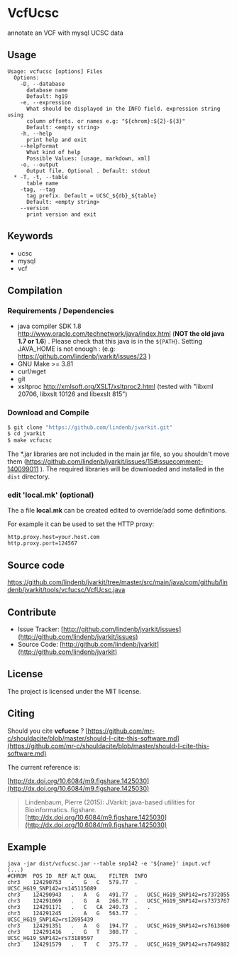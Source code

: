 # VcfUcsc

annotate an VCF with mysql UCSC data


## Usage

```
Usage: vcfucsc [options] Files
  Options:
    -D, --database
      database name
      Default: hg19
    -e, --expression
      What should be displayed in the INFO field. expression string using 
      column offsets. or names e.g: "${chrom}:${2}-${3}"
      Default: <empty string>
    -h, --help
      print help and exit
    --helpFormat
      What kind of help
      Possible Values: [usage, markdown, xml]
    -o, --output
      Output file. Optional . Default: stdout
  * -T, -t, --table
      table name
    -tag, --tag
      tag prefix. Default = UCSC_${db}_${table}
      Default: <empty string>
    --version
      print version and exit

```


## Keywords

 * ucsc
 * mysql
 * vcf


## Compilation

### Requirements / Dependencies

* java compiler SDK 1.8 http://www.oracle.com/technetwork/java/index.html (**NOT the old java 1.7 or 1.6**) . Please check that this java is in the `${PATH}`. Setting JAVA_HOME is not enough : (e.g: https://github.com/lindenb/jvarkit/issues/23 )
* GNU Make >= 3.81
* curl/wget
* git
* xsltproc http://xmlsoft.org/XSLT/xsltproc2.html (tested with "libxml 20706, libxslt 10126 and libexslt 815")


### Download and Compile

```bash
$ git clone "https://github.com/lindenb/jvarkit.git"
$ cd jvarkit
$ make vcfucsc
```

The *.jar libraries are not included in the main jar file, so you shouldn't move them (https://github.com/lindenb/jvarkit/issues/15#issuecomment-140099011 ).
The required libraries will be downloaded and installed in the `dist` directory.

### edit 'local.mk' (optional)

The a file **local.mk** can be created edited to override/add some definitions.

For example it can be used to set the HTTP proxy:

```
http.proxy.host=your.host.com
http.proxy.port=124567
```
## Source code 

[https://github.com/lindenb/jvarkit/tree/master/src/main/java/com/github/lindenb/jvarkit/tools/vcfucsc/VcfUcsc.java
](https://github.com/lindenb/jvarkit/tree/master/src/main/java/com/github/lindenb/jvarkit/tools/vcfucsc/VcfUcsc.java
)
## Contribute

- Issue Tracker: [http://github.com/lindenb/jvarkit/issues](http://github.com/lindenb/jvarkit/issues)
- Source Code: [http://github.com/lindenb/jvarkit](http://github.com/lindenb/jvarkit)

## License

The project is licensed under the MIT license.

## Citing

Should you cite **vcfucsc** ? [https://github.com/mr-c/shouldacite/blob/master/should-I-cite-this-software.md](https://github.com/mr-c/shouldacite/blob/master/should-I-cite-this-software.md)

The current reference is:

[http://dx.doi.org/10.6084/m9.figshare.1425030](http://dx.doi.org/10.6084/m9.figshare.1425030)

> Lindenbaum, Pierre (2015): JVarkit: java-based utilities for Bioinformatics. figshare.
> [http://dx.doi.org/10.6084/m9.figshare.1425030](http://dx.doi.org/10.6084/m9.figshare.1425030)


## Example


```
java -jar dist/vcfucsc.jar --table snp142 -e '${name}' input.vcf
(...)
#CHROM	POS	ID	REF	ALT	QUAL	FILTER	INFO
chr3	124290753	.	G	C	579.77	.	UCSC_HG19_SNP142=rs145115089
chr3	124290943	.	A	G	491.77	.	UCSC_HG19_SNP142=rs7372055
chr3	124291069	.	G	A	266.77	.	UCSC_HG19_SNP142=rs7373767
chr3	124291171	.	C	CA	240.73	.	.
chr3	124291245	.	A	G	563.77	.	UCSC_HG19_SNP142=rs12695439
chr3	124291351	.	A	G	194.77	.	UCSC_HG19_SNP142=rs7613600
chr3	124291416	.	G	T	308.77	.	UCSC_HG19_SNP142=rs73189597
chr3	124291579	.	T	C	375.77	.	UCSC_HG19_SNP142=rs7649882
```


